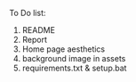 To Do list:

1. README
2. Report
3. Home page aesthetics
4. background image in assets
5. requirements.txt & setup.bat
